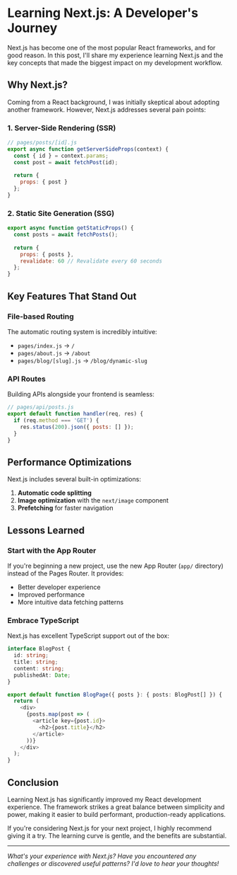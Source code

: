 # Learning Next.js: A Developer's Journey

Next.js has become one of the most popular React frameworks, and for good reason. In this post, I'll share my experience learning Next.js and the key concepts that made the biggest impact on my development workflow.

## Why Next.js?

Coming from a React background, I was initially skeptical about adopting another framework. However, Next.js addresses several pain points:

### 1. Server-Side Rendering (SSR)
```javascript
// pages/posts/[id].js
export async function getServerSideProps(context) {
  const { id } = context.params;
  const post = await fetchPost(id);
  
  return {
    props: { post }
  };
}
```

### 2. Static Site Generation (SSG)
```javascript
export async function getStaticProps() {
  const posts = await fetchPosts();
  
  return {
    props: { posts },
    revalidate: 60 // Revalidate every 60 seconds
  };
}
```

## Key Features That Stand Out

### File-based Routing
The automatic routing system is incredibly intuitive:

- `pages/index.js` → `/`
- `pages/about.js` → `/about`
- `pages/blog/[slug].js` → `/blog/dynamic-slug`

### API Routes
Building APIs alongside your frontend is seamless:

```javascript
// pages/api/posts.js
export default function handler(req, res) {
  if (req.method === 'GET') {
    res.status(200).json({ posts: [] });
  }
}
```

## Performance Optimizations

Next.js includes several built-in optimizations:

1. **Automatic code splitting**
2. **Image optimization** with the `next/image` component
3. **Prefetching** for faster navigation

## Lessons Learned

### Start with the App Router
If you're beginning a new project, use the new App Router (`app/` directory) instead of the Pages Router. It provides:

- Better developer experience
- Improved performance
- More intuitive data fetching patterns

### Embrace TypeScript
Next.js has excellent TypeScript support out of the box:

```typescript
interface BlogPost {
  id: string;
  title: string;
  content: string;
  publishedAt: Date;
}

export default function BlogPage({ posts }: { posts: BlogPost[] }) {
  return (
    <div>
      {posts.map(post => (
        <article key={post.id}>
          <h2>{post.title}</h2>
        </article>
      ))}
    </div>
  );
}
```

## Conclusion

Learning Next.js has significantly improved my React development experience. The framework strikes a great balance between simplicity and power, making it easier to build performant, production-ready applications.

If you're considering Next.js for your next project, I highly recommend giving it a try. The learning curve is gentle, and the benefits are substantial.

---

*What's your experience with Next.js? Have you encountered any challenges or discovered useful patterns? I'd love to hear your thoughts!*